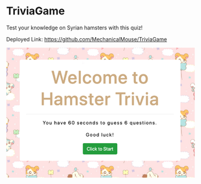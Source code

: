 # TriviaGame

Test your knowledge on Syrian hamsters with this quiz!

Deployed Link: https://github.com/MechanicalMouse/TriviaGame

<img src="assets/images/Trivia.png">